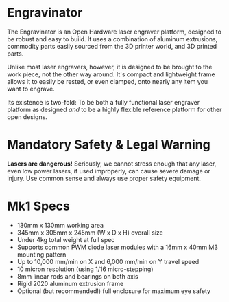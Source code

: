 # Engravinator

The Engravinator is an Open Hardware laser engraver platform, designed to be robust and easy to build. It uses a combination of aluminum extrusions, commodity parts easily sourced from the 3D printer world, and 3D printed parts.

Unlike most laser engravers, however, it is designed to be brought to the work piece, not the other way around. It's compact and lightweight frame allows it to easily be rested, or even clamped, onto nearly any item you want to engrave.

Its existence is two-fold: To be both a fully functional laser engraver platform as designed *and* to be a highly flexible reference platform for other open designs.

# Mandatory Safety & Legal Warning

**Lasers are dangerous!** Seriously, we cannot stress enough that any laser, even low power lasers, if used improperly, can cause severe damage or injury. Use common sense and always use proper safety equipment.

# Mk1 Specs

- 130mm x 130mm working area
- 345mm x 305mm x 245mm (W x D x H) overall size
- Under 4kg total weight at full spec
- Supports common PWM diode laser modules with a 16mm x 40mm M3 mounting pattern
- Up to 10,000 mm/min on X and 6,000 mm/min on Y travel speed
- 10 micron resolution (using 1/16 micro-stepping)
- 8mm linear rods and bearings on both axis
- Rigid 2020 aluminum extrusion frame
- Optional (but recommended!) full enclosure for maximum eye safety

